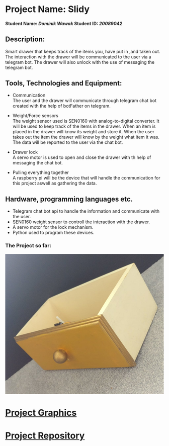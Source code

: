 # Project Name: Slidy

#### Student Name: *Dominik Wawak*   Student ID: *20089042*

## Description:

Smart drawer that keeps track of the items you, have put in ,and taken out. The interaction with the drawer will be communicated to the user via a telegram bot. 
The drawer will also unlock with the use of messaging the telegram bot.

## Tools, Technologies and Equipment:

* Communication  
The user and the drawer will communicate through telegram chat bot created with the help of botFather on telegram.

* Weight/Force sensors  
The weight sensor used is SEN0160 with analog-to-digital converter.
It will be used to keep track of the items in the drawer.
When an item is placed in the drawer will know its weight and store it. When the user takes out the item the drawer will know by the weight what item it was.
The data will be reported to the user via the chat bot.

* Drawer lock  
A servo motor is used to open and close the drawer with th help of messaging the chat bot.

* Pulling everything together  
A raspberry pi will be the device that will handle the communication for this project aswell as gathering the data.



## Hardware, programming languages etc.

* Telegram chat bot api to handle the information and communicate with the user.
* SEN0160 weight sensor to controll the interaction with the drawer.
* A servo motor for the lock mechanism.
* Python used to program these devices.

### The Project so far:
![](https://github.com/DominikWawak/Project2/blob/master/Pictures/slidy1.jpg)


# [Project Graphics](https://dominikwawak.github.io/Project2/)
 
# [Project Repository](https://dominikwawak.github.io/Project2/)
